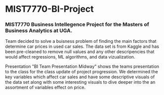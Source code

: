 # MIST7770-BI-Project

### MIST7770 Business Intellegence Project for the Masters of Business Analytics at UGA.
Team decided to solve a buisness problem of finding the main factors that determine car prices in used car sales. The data set is from Kaggle and has been pre-cleaned to remove null values and any other descripencies that would affect regressions, ML algorithms, and  data vizualization. 

Presentation "BI Team Presentation Midway" shows the teams presentation to the class for the class update of project progression. We determined the key variables which affect car sales and have some descriptive visuals of the data set along with some interesting visuals to dive deeper into the an assortment of variables effect on price. 
